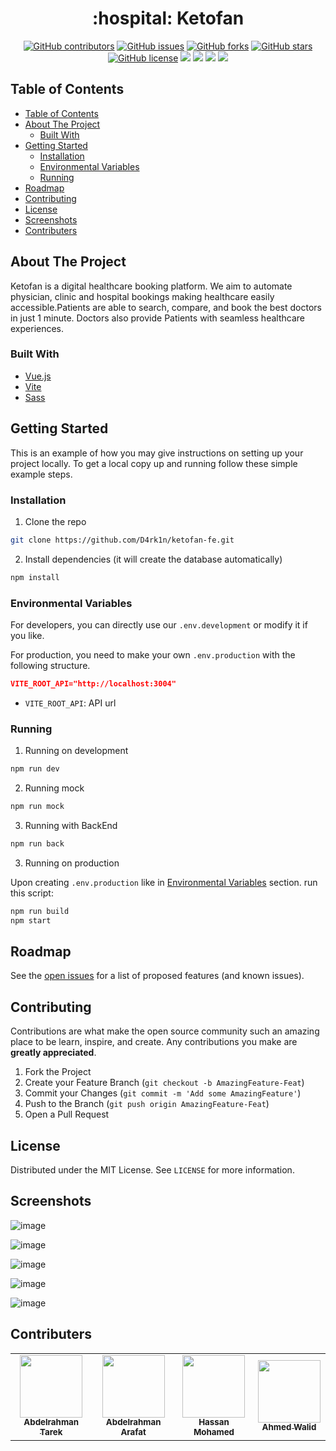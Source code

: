 <h1 align="center"> :hospital: Ketofan </h1>

<div align="center">
  
  [![GitHub contributors](https://img.shields.io/github/contributors/D4rk1n/ketofan-fe)](https://github.com/D4rk1n/ketofan-fe/contributors)
  [![GitHub issues](https://img.shields.io/github/issues/D4rk1n/ketofan-fe)](https://github.com/D4rk1n/ketofan-fe/issues)
  [![GitHub forks](https://img.shields.io/github/forks/D4rk1n/ketofan-fe)](https://github.com/D4rk1n/ketofan-fe/network)
  [![GitHub stars](https://img.shields.io/github/stars/D4rk1n/ketofan-fe)](https://github.com/D4rk1n/ketofan-fe/stargazers)
  [![GitHub license](https://img.shields.io/github/license/D4rk1n/ketofan-fe)](https://github.com/D4rk1n/ketofan-fe/blob/main/LICENSE)
  <img src="https://img.shields.io/github/languages/count/D4rk1n/ketofan-fe" />
  <img src="https://img.shields.io/github/languages/top/D4rk1n/ketofan-fe" />
  <img src="https://img.shields.io/github/languages/code-size/D4rk1n/ketofan-fe" />
  <img src="https://img.shields.io/github/issues-pr-raw/D4rk1n/ketofan-fe" />

</div>

## Table of Contents

- [Table of Contents](#table-of-contents)
- [About The Project](#about-the-project)
  - [Built With](#built-with)
- [Getting Started](#getting-started)
  - [Installation](#installation)
  - [Environmental Variables](#environmental-variables)
  - [Running](#running)
- [Roadmap](#roadmap)
- [Contributing](#contributing)
- [License](#license)
- [Screenshots](#screenshots)
- [Contributers](#contributers)

## About The Project

Ketofan is a digital healthcare booking platform. We aim to automate physician, clinic and hospital bookings making healthcare easily accessible.Patients are able to search, compare, and book the best doctors in just 1 minute. Doctors also provide Patients with seamless healthcare experiences.

### Built With

- [Vue.js](https://vuejs.org)
- [Vite](https://vitejs.dev/)
- [Sass](https://sass-lang.com/)

<!-- GETTING STARTED -->

## Getting Started

This is an example of how you may give instructions on setting up your project locally.
To get a local copy up and running follow these simple example steps.

### Installation

1. Clone the repo

```sh
git clone https://github.com/D4rk1n/ketofan-fe.git
```

2. Install dependencies (it will create the database automatically)

```sh
npm install
```

### Environmental Variables

For developers, you can directly use our `.env.development` or modify it if you like.

For production, you need to make your own `.env.production` with the following structure.

```json
VITE_ROOT_API="http://localhost:3004"
```

- `VITE_ROOT_API`: API url

### Running

1. Running on development

```sh
npm run dev
```

2. Running mock

```sh
npm run mock
```

3. Running with BackEnd

```sh
npm run back
```

3. Running on production

Upon creating `.env.production` like in [Environmental Variables](#environmental-variables) section. run this script:

```sh
npm run build
npm start
```

## Roadmap

See the [open issues](https://github.com/D4rk1n/ketofan-fe/issues) for a list of proposed features (and known issues).

<!-- CONTRIBUTING -->

## Contributing

Contributions are what make the open source community such an amazing place to be learn, inspire, and create. Any contributions you make are **greatly appreciated**.

1. Fork the Project
2. Create your Feature Branch (`git checkout -b AmazingFeature-Feat`)
3. Commit your Changes (`git commit -m 'Add some AmazingFeature'`)
4. Push to the Branch (`git push origin AmazingFeature-Feat`)
5. Open a Pull Request

<!-- LICENSE -->

## License

Distributed under the MIT License. See `LICENSE` for more information.

<!-- Contributers -->

## Screenshots

![image](https://user-images.githubusercontent.com/35429211/121375871-59b4a400-c941-11eb-8f3a-022e368a14eb.png)

![image](https://user-images.githubusercontent.com/35429211/121376126-8d8fc980-c941-11eb-9b13-22715084c83a.png)

![image](https://user-images.githubusercontent.com/35429211/121377668-d300c680-c942-11eb-80ad-656a24245c8e.png)

![image](https://user-images.githubusercontent.com/35429211/121378062-270bab00-c943-11eb-853f-5ccf8bde84ba.png)

![image](https://user-images.githubusercontent.com/35429211/121379791-ab126280-c944-11eb-8e05-2c2d8e91beab.png)

## Contributers

<table>
  <tr>
    <td align="center"><a href="https://github.com/fuboki10"><img src="https://avatars.githubusercontent.com/u/35429211?s=460&v=4" width="100px;" alt=""/><br /><sub><b>Abdelrahman Tarek</b></sub></a><br /></td>
    <td align="center"><a href="https://github.com/D4rk1n"><img src="https://avatars.githubusercontent.com/u/44725090?s=460&v=4" width="100px;" alt=""/><br /><sub><b>Abdelrahman Arafat</b></sub></a><br /></td>
    <td align="center"><a href="https://github.com/Hassan950"><img src="https://avatars.githubusercontent.com/u/42610032?s=460&v=4" width="100px;" alt=""/><br /><sub><b>Hassan Mohamed</b></sub></a><br /></td>
    <td align="center"><a href="https://github.com/lido22"><img src="https://avatars.githubusercontent.com/u/42592954?v=4" width="100px;" alt=""/><br /><sub><b>Ahmed Walid</b></sub></a><br /></td>
  </tr>
 </table>
